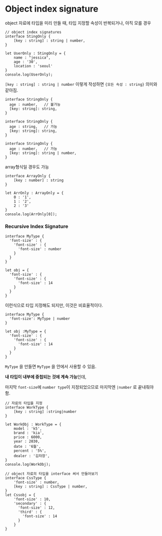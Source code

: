 # Object index signature

object 자료에 타입을 미리 만들 때, 타입 지정할 속성이 반복되거나, 아직 모를 경우

```tsx
// object index signatures
interface StingOnly {
    [key : string] : string | number,
}

let UserOnly : StingOnly = {
    name : "jessica",
    age : '30',
    location : 'seoul'
}
console.log(UserOnly);
```

`[key : string] : string | number`  이렇게 작성하면 `{모든 속성 : string}` 의미와 같아짐.

```tsx
interface StringOnly {
  age : number,   // 불가능
  [key: string]: string,
}

interface StringOnly {
  age : string,   // 가능  
  [key: string]: string,
}

interface StringOnly {
  age : number,   // 가능
  [key: string]: string | number,
}

```

array형식일 경우도 가능

```tsx
interface ArrayOnly {
    [key : number] : string
}

let ArrOnly : ArrayOnly = {
    0 : '1',
    1 : '2',
    2 : '3'
}
console.log(ArrOnly[0]);
```

### Recursive Index Signature

```tsx
interface MyType {
  'font-size' : {
    'font-size' : {
      'font-size' : number
    }
  }
}

let obj = {
  'font-size' : {
    'font-size' : {
      'font-size' : 14
    }
  }
}
```

이런식으로 타입 지정해도 되지만, 이것은 비효율적이다.

```tsx
interface MyType {
  'font-size': MyType | number
}

let obj :MyType = {
  'font-size' : {
    'font-size' : {
      'font-size' : 14
    }
  }
}
```

`MyType` 을 만들면 `MyType` 을 안에서 사용할 수 있음.

**내 타입이 내부에 중첩되는 것에 계속 가능**인데, 

마지막 `font-size`에 `number type`이 지정되었으므로 마지막엔 `|number` 로 끝내줘야 함.

```tsx
// 자료의 타입을 지정
interface WorkType {
    [key : string] :string|number 
}

let WorkObj : WorkType = {
    model : 'k5',
    brand : 'kia',
    price : 6000,
    year : 2030,
    date : '6월',
    percent : '5%',
    dealer : '김차장',
}
console.log(WorkObj);

// object 자료의 타입을 interface 써서 만들어보기
interface CssType {
    'font-size' : number,
    [key : string] : CssType | number,
}
let Cssobj = {
    'font-size' : 10,
    'secondary' : {
      'font-size' : 12,
      'third' : {
        'font-size' : 14
      }
    }
}
```
